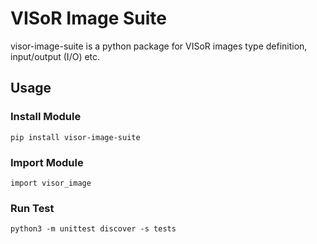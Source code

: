 # VISoR Image Suite
visor-image-suite is a python package for VISoR images type definition, input/output (I/O) etc.

## Usage
### Install Module
```pip install visor-image-suite```

### Import Module
```import visor_image```

### Run Test
```python3 -m unittest discover -s tests```
